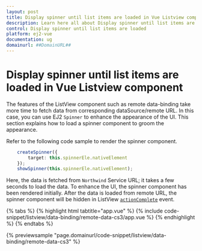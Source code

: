 ```yaml
---
layout: post
title: Display spinner until list items are loaded in Vue Listview component | Syncfusion
description: Learn here all about Display spinner until list items are loaded in Syncfusion Vue Listview component of Syncfusion Essential JS 2 and more.
control: Display spinner until list items are loaded 
platform: ej2-vue
documentation: ug
domainurl: ##DomainURL##
---
```


# Display spinner until list items are loaded in Vue Listview component

The features of the ListView component such as remote data-binding take more time to fetch data from corresponding dataSource/remote URL. In this case, you can use EJ2 `Spinner` to enhance the appearance of the UI. This section explains how to load a spinner component to groom the appearance.

Refer to the following code sample to render the spinner component.

```ts
    createSpinner({
        target: this.spinnerEle.nativeElement
    });
    showSpinner(this.spinnerEle.nativeElement);
```

Here, the data is fetched from `Northwind` Service URL; it takes a few seconds to load the data. To enhance the UI, the spinner component has been rendered initially. After the data is loaded from remote URL, the spinner component will be hidden in ListView [`actionComplete`](https://ej2.syncfusion.com/vue/documentation/api/list-view/#actioncomplete) event.

{% tabs %}
{% highlight html tabtitle="app.vue" %}
{% include code-snippet/listview/data-binding/remote-data-cs3/app.vue %}
{% endhighlight %}
{% endtabs %}
        
{% previewsample "page.domainurl/code-snippet/listview/data-binding/remote-data-cs3" %}
